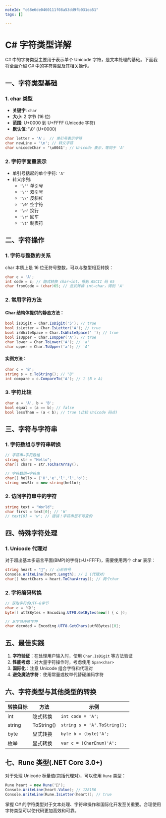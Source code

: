 ```yaml
---
noteId: "c68e6de0460111f08a53dd9fb031ea51"
tags: []

---
```


# C# 字符类型详解

C# 中的字符类型主要用于表示单个 Unicode 字符，是文本处理的基础。下面我将全面介绍 C# 中的字符类型及其相关操作。

## 一、字符类型基础

### 1. char 类型
- **关键字**: `char`
- **大小**: 2 字节 (16 位)
- **范围**: U+0000 到 U+FFFF (Unicode 字符)
- **默认值**: '\0' (U+0000)

```csharp
char letter = 'A';  // 单引号表示字符
char newLine = '\n'; // 转义字符
char unicodeChar = '\u0041'; // Unicode 表示，等同于 'A'
```

### 2. 字符字面量表示
- 单引号括起的单个字符: `'A'`
- 转义序列:
  - `'\''` 单引号
  - `'\"'` 双引号
  - `'\\'` 反斜杠
  - `'\0'` 空字符
  - `'\n'` 换行
  - `'\r'` 回车
  - `'\t'` 制表符

## 二、字符操作

### 1. 字符与整数的关系
char 本质上是 16 位无符号整数，可以与整型相互转换：

```csharp
char c = 'A';
int code = c; // 隐式转换 char→int，得到 ASCII 码 65
char fromCode = (char)65; // 显式转换 int→char，得到 'A'
```

### 2. 常用字符方法
#### Char 结构体提供的静态方法：
```csharp
bool isDigit = Char.IsDigit('5'); // true
bool isLetter = Char.IsLetter('A'); // true
bool isWhiteSpace = Char.IsWhiteSpace(' '); // true
bool isUpper = Char.IsUpper('A'); // true
char lower = Char.ToLower('A'); // 'a'
char upper = Char.ToUpper('a'); // 'A'
```

#### 实例方法：
```csharp
char c = 'B';
string s = c.ToString(); // "B"
int compare = c.CompareTo('A'); // 1 (B > A)
```

### 3. 字符比较
```csharp
char a = 'A', b = 'B';
bool equal = (a == b); // false
bool lessThan = (a < b); // true (比较 Unicode 码点)
```

## 三、字符与字符串

### 1. 字符数组与字符串转换
```csharp
// 字符串→字符数组
string str = "Hello";
char[] chars = str.ToCharArray();

// 字符数组→字符串
char[] hello = {'H','e','l','l','o'};
string newStr = new string(hello);
```

### 2. 访问字符串中的字符
```csharp
string text = "World";
char first = text[0]; // 'W'
// text[0] = 'w'; // 错误！字符串是不可变的
```

## 四、特殊字符处理

### 1. Unicode 代理对
对于超出基本多语言平面(BMP)的字符(>U+FFFF)，需要使用两个 char 表示：

```csharp
string heart = "💖"; // 心形符号
Console.WriteLine(heart.Length); // 2 (代理对)
char[] heartChars = heart.ToCharArray(); // 两个char
```

### 2. 字符编码转换
```csharp
// 获取字符的UTF-8字节
char c = '中';
byte[] utf8Bytes = Encoding.UTF8.GetBytes(new[] { c });

// 从字节还原字符
char decoded = Encoding.UTF8.GetChars(utf8Bytes)[0];
```

## 五、最佳实践

1. **字符验证**：在处理用户输入时，使用 `Char.IsDigit` 等方法验证
2. **性能考虑**：对大量字符操作时，考虑使用 `Span<char>`
3. **国际化**：注意 Unicode 组合字符和代理对
4. **避免魔法字符**：使用常量或枚举代替硬编码字符

## 六、字符类型与其他类型的转换

| 转换目标 | 方法 | 示例 |
|---------|------|------|
| int | 隐式转换 | `int code = 'A';` |
| string | ToString() | `string s = 'A'.ToString();` |
| byte | 显式转换 | `byte b = (byte)'A';` |
| 枚举 | 显式转换 | `var c = (CharEnum)'A';` |

## 七、Rune 类型(.NET Core 3.0+)
对于处理 Unicode 标量值(包括代理对)，可以使用 `Rune` 类型：

```csharp
Rune heart = new Rune('💖');
Console.WriteLine(heart.Value); // 128150
Console.WriteLine(Rune.IsLetter(heart)); // true
```

掌握 C# 的字符类型对于文本处理、字符串操作和国际化开发至关重要。合理使用字符类型可以使代码更加高效和可靠。